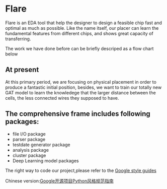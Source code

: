 # Flare
Flare is an EDA tool that help the designer to design a feasible chip fast and optimal as much as possible. Like the name itself, our placer can learn the fundamental features from different chips, and shows great capacity of transferring.

The work we have done before can be briefly descriped as a flow chart below



## At present
At this primary period, we are focusing on physical placement in order to produce a fantastic initial position, besides, we want to train our totally new GAT model to learn the knowledege that the larger distance between the cells, the less connected wires they supposed to have.


## The comprehensive frame includes following packages:
* file I/O package
* parser package
* testdate generator package
* analysis package
* cluster package
* Deep Learning model packages


The right way to code our project,please refer to the [Google style guides](https://google.github.io/styleguide/pyguide.html)

Chinese version:[Google开源项目Python风格规范指南](https://zh-google-styleguide.readthedocs.io/en/latest/google-python-styleguide/python_style_rules/)

